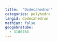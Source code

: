 ```yaml
---
title:  "Dodecahedron"
categories: polyhedra
langid: dodecahedron
mathjax: false
geogebratube:
  - 3100763
---
```


<div style="height:600px; width:800px; margin: auto;" id="applet_container3100763"></div>

